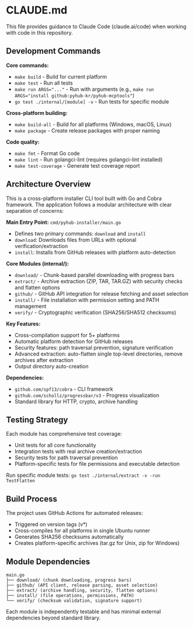 # CLAUDE.md

This file provides guidance to Claude Code (claude.ai/code) when working with code in this repository.

## Development Commands

**Core commands:**
- `make build` - Build for current platform
- `make test` - Run all tests
- `make run ARGS="..."` - Run with arguments (e.g., `make run ARGS="install github:pyhub-kr/pyhub-mcptools"`)
- `go test ./internal/[module] -v` - Run tests for specific module

**Cross-platform building:**
- `make build-all` - Build for all platforms (Windows, macOS, Linux)
- `make package` - Create release packages with proper naming

**Code quality:**
- `make fmt` - Format Go code
- `make lint` - Run golangci-lint (requires golangci-lint installed)
- `make test-coverage` - Generate test coverage report

## Architecture Overview

This is a cross-platform installer CLI tool built with Go and Cobra framework. The application follows a modular architecture with clear separation of concerns:

**Main Entry Point:** `cmd/pyhub-installer/main.go`
- Defines two primary commands: `download` and `install`
- `download`: Downloads files from URLs with optional verification/extraction
- `install`: Installs from GitHub releases with platform auto-detection

**Core Modules (internal/):**
- `download/` - Chunk-based parallel downloading with progress bars
- `extract/` - Archive extraction (ZIP, TAR, TAR.GZ) with security checks and flatten options
- `github/` - GitHub API integration for release fetching and asset selection
- `install/` - File installation with permission setting and PATH management
- `verify/` - Cryptographic verification (SHA256/SHA512 checksums)

**Key Features:**
- Cross-compilation support for 5+ platforms
- Automatic platform detection for GitHub releases
- Security features: path traversal prevention, signature verification
- Advanced extraction: auto-flatten single top-level directories, remove archives after extraction
- Output directory auto-creation

**Dependencies:**
- `github.com/spf13/cobra` - CLI framework
- `github.com/schollz/progressbar/v3` - Progress visualization
- Standard library for HTTP, crypto, archive handling

## Testing Strategy

Each module has comprehensive test coverage:
- Unit tests for all core functionality
- Integration tests with real archive creation/extraction
- Security tests for path traversal prevention
- Platform-specific tests for file permissions and executable detection

Run specific module tests: `go test ./internal/extract -v -run TestFlatten`

## Build Process

The project uses GitHub Actions for automated releases:
- Triggered on version tags (v*)
- Cross-compiles for all platforms in single Ubuntu runner
- Generates SHA256 checksums automatically
- Creates platform-specific archives (tar.gz for Unix, zip for Windows)

## Module Dependencies

```
main.go
├── download/ (chunk downloading, progress bars)
├── github/ (API client, release parsing, asset selection)
├── extract/ (archive handling, security, flatten options)
├── install/ (file operations, permissions, PATH)
└── verify/ (checksum validation, signature support)
```

Each module is independently testable and has minimal external dependencies beyond standard library.